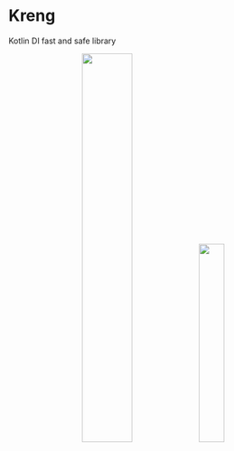 # Kreng
Kotlin DI fast and safe library

<p align="center">
<img src="https://user92966.clients-cdnnow.ru/upload/iblock/83a/83a0cdb9b6bcec1f9eca9ab5c1d2b052.jpg.webp?158450484468266" width="42%">
<img src="https://www.meme-arsenal.com/memes/7cbf0cd524871538f80199dd69325ce0.jpg" width="30%">
</p>
